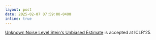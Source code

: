 ```yaml
---
layout: post
date: 2025-02-07 07:59:00-0400
inline: true
---
```


 [Unknown Noise Level Stein's Unbiased Estimate](https://arxiv.org/abs/2409.01985) is accepted at ICLR'25.
